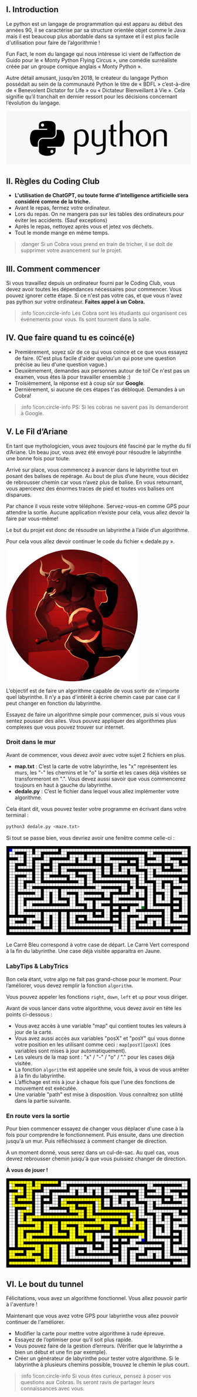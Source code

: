 ## I. Introduction
Le python est un langage de programmation qui est apparu au début des années 90, il se caractérise par sa structure orientée objet comme le Java mais il est beaucoup plus abordable dans sa syntaxe et il est plus facile d'utilisation pour faire de l’algorithmie !

Fun Fact, le nom du langage qui nous intéresse ici vient de l’affection de Guido pour le « Monty Python Flying Circus », une comédie surréaliste créée par un groupe comique anglais « Monty Python ».

Autre détail amusant, jusqu’en 2018, le créateur du langage Python possédait au sein de la communauté Python le titre de « BDFL » c’est-à-dire de « Benevolent Dictator for Life » ou « Dictateur Bienveillant à Vie ». Cela signifie qu’il tranchait en dernier ressort pour les décisions concernant l’évolution du langage.

![](assets/logo_python.png)

## II. Règles du Coding Club
- **L'utilisation de ChatGPT, ou toute forme d'intelligence artificielle sera considéré comme de la triche\.**
- Avant le repas, fermez votre ordinateur.
- Lors du repas. On ne mangera pas sur les tables des ordinateurs pour éviter les accidents. (Sauf exceptions)
- Après le repas, nettoyez après vous et jetez vos déchets.
- Tout le monde mange en même temps.

>:danger Si un Cobra vous prend en train de tricher, il se doit de supprimer votre avancement sur le projet.

## III. Comment commencer
Si vous travaillez depuis un ordinateur fourni par le Coding Club, vous devez avoir toutes les dépendances nécessaires pour commencer. Vous pouvez ignorer cette étape.
Si ce n'est pas votre cas, et que vous n'avez pas python sur votre ordinateur. **Faites appel à un Cobra.**

>:info !icon:circle-info Les Cobra sont les étudiants qui organisent ces événements pour vous. Ils sont tournent dans la salle.

## IV. Que faire quand tu es coincé(e)
- Premièrement, soyez sûr de ce qui vous coince et ce que vous essayez de faire. (C'est plus facile d'aider quelqu'un qui pose une question précise au lieu d'une question vague.)
- Deuxièmement, demandes aux personnes autour de toi! Ce n'est pas un examen, vous êtes là pour travailler ensemble :)
- Troisièmement, la réponse est à coup sûr sur **Google**.
- Dernièrement, si aucune de ces étapes t'as débloqué. Demandes à un Cobra!

>:info !icon:circle-info PS: Si les cobras ne savent pas ils demanderont à Google.

## V. Le Fil d’Ariane
En tant que mythologicien, vous avez toujours été fasciné par le mythe du fil d’Ariane. Un beau jour, vous avez été envoyé pour résoudre le labyrinthe une bonne fois pour toute.

Arrivé sur place, vous commencez à avancer dans le labyrinthe tout en posant des balises de repérage. Au bout de plus d’une heure, vous décidez de rebrousser chemin car vous n’avez plus de balise. En vous retournant, vous apercevez des énormes traces de pied et toutes vos balises ont disparues.

Par chance il vous reste votre téléphone. Servez-vous-en comme GPS pour attendre la sortie. Aucune application n’existe pour cela, vous allez devoir la faire par vous-même!

Le but du projet est donc de résoudre un labyrinthe à l’aide d’un algorithme.

Pour cela vous allez devoir continuer le code du fichier « dedale.py ».

![](assets/minotaure.png)

L’objectif est de faire un algorithme capable de vous sortir de n'importe quel labyrinthe. Il n’y a pas d'intérêt à écrire chemin case par case car il peut changer en fonction du labyrinthe.

Essayez de faire un algorithme simple pour commencer, puis si vous vous sentez pousser des ailes. Vous pouvez appliquer des algorithmes plus complexes que vous pouvez trouver sur internet.

### Droit dans le mur
Avant de commencer, vous devez avoir avec votre sujet 2 fichiers en plus.

- **map.txt** : C’est la carte de votre labyrinthe, les "x" représentent les murs, les "-" les chemins et le "o" la sortie et les cases déjà visitées se transformeront en ".". Vous devez aussi savoir que vous commencerez toujours en haut à gauche du labyrinthe.
- **dedale.py** : C’est le fichier dans lequel vous allez implémenter votre algorithme.

Cela étant dit, vous pouvez tester votre programme en écrivant dans votre terminal :

```sh
python3 dedale.py <maze.txt>
```

Si tout se passe bien, vous devriez avoir une fenêtre comme celle-ci :

![](assets/window.png)

Le Carré Bleu correspond à votre case de départ.
Le Carré Vert correspond à la fin du labyrinthe.
Une case déjà visitée apparaitra en Jaune.

### LabyTips & LabyTrics
Bon cela étant, votre algo ne fait pas grand-chose pour le moment. Pour l’améliorer, vous devez remplir la fonction `algorithm`.

Vous pouvez appeler les fonctions `right`, `down`, `left` et `up` pour vous diriger.

Avant de vous lancer dans votre algorithme, vous devez avoir en tête les points ci-dessous :

- Vous avez accès à une variable "map" qui contient toutes les valeurs à jour de la carte.
- Vous avez aussi accès aux variables "posX" et "posY" qui vous donne votre position en les utilisant comme ceci : `map[posY][posX]` (ces variables sont mises à jour automatiquement).
- Les valeurs de la map sont : "x" / "-" / "o" / "." pour les cases déjà visitée.
- La fonction `algorithm` est appelée une seule fois, à vous de vous arrêter à la fin du labyrinthe.
- L’affichage est mis à jour à chaque fois que l'une des fonctions de mouvement est exécutée.
- Une variable "path" est mise à disposition. Vous connaîtrez son utilité dans la partie suivante.

### En route vers la sortie
Pour bien commencer essayez de changer vous déplacer d'une case à la fois pour comprendre le fonctionnement.
Puis ensuite, dans une direction jusqu'à un mur.
Puis réfléchissez à comment changer de direction.

A un moment donné, vous serez dans un cul-de-sac. Au quel cas, vous devrez rebrousser chemin jusqu'à que vous puissiez changer de direction.

**À vous de jouer !**

![](assets/example.png)

## VI. Le bout du tunnel
Félicitations, vous avez un algorithme fonctionnel. Vous allez pouvoir partir à l'aventure !

Maintenant que vous avez votre GPS pour labyrinthe vous allez pouvoir continuer de l'améliorer.

- Modifier la carte pour mettre votre algorithme à rude épreuve.
- Essayez de l’optimiser pour qu’il soit plus rapide.
- Vous pouvez faire de la gestion d’erreurs. (Vérifier que le labyrinthe a bien un début et une fin par exemple).
- Créer un générateur de labyrinthe pour tester votre algorithme. Si le labyrinthe à plusieurs chemins possible, trouvez le chemin le plus court.

>:info !icon:circle-info Si vous êtes curieux, pensez à poser vos questions aux Cobras. Ils seront ravis de partager leurs connaissances avec vous.
